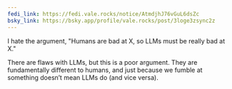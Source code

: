 ```yaml
---
fedi_link: https://fedi.vale.rocks/notice/AtmdjhJ76vGuL6dsZc
bsky_link: https://bsky.app/profile/vale.rocks/post/3loge3zsync2z
---
```


I hate the argument, "Humans are bad at X, so LLMs must be really bad at X."

There are flaws with LLMs, but this is a poor argument. They are fundamentally different to humans, and just because we fumble at something doesn’t mean LLMs do (and vice versa).
